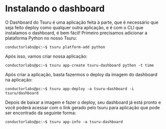 # Instalando o dashboard
O Dashboard do Tsuru é uma aplicação feita à parte, que é necessário que seja feito deploy como qualquer outra aplicação, e é com o CLI que 
instalamos o dashboard, é bem fácil! 
Primeiro precisamos adicionar a plataforma Python no nosso Tsuru: 
```console
conductorlabs@pc:~$ tsuru platform-add python
```

Após isso, vamos criar nossa aplicação: 
```console
conductorlabs@pc:~$ tsuru app-create tsuru-dashboard python -t time
```

Após criar a aplicação, basta fazermos o deploy da imagem do dashboard na aplicação: 
```console
conductorlabs@pc:~$ tsuru app-deploy -a tsuru-dashboard -i tsuru/dashboard
```

Depois de baixar a imagem e fazer o deploy, seu dashboard já está pronto e você poderá acessar com o link gerado pelo tsuru para aplicação que pode ser encontrado da seguinte forma: 
```console
conductorlabs@pc:~$ tsuru app-info -a tsuru-dashboard
```
